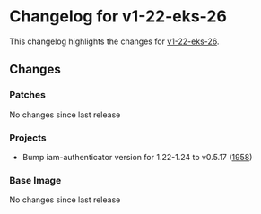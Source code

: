 # Changelog for v1-22-eks-26

This changelog highlights the changes for [v1-22-eks-26](https://github.com/aws/eks-distro/tree/v1-22-eks-26).

## Changes

### Patches
No changes since last release

### Projects
* Bump iam-authenticator version for 1.22-1.24 to v0.5.17 ([1958](https://github.com/aws/eks-distro/pull/1958))

### Base Image
No changes since last release

